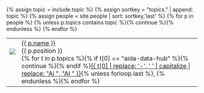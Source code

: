 <div class="dataset-table">
  <table>
    {% assign topic = include.topic %}
    {% assign sortkey = "topics." | append: topic %}
    {% assign people = site.people | sort: sortkey,'last' %}
    {% for p in people %}
      {% unless p.topics contains topic %}{% continue %}{% endunless %}
      <tr style="text-align:left">
        <td style="text-align:center;" ><div style="height: 4.5em; height: 4.5em;"><img style="max-height: 4.5em; max-height: 4.5em;" src="{{ p.image | default: '/assets/images/person.png' }}"/></div></td>
        <td style="text-align:left" ><a href="{{ p.url }}">{{ p.name }}</a><br/>{{ p.position }}<br/><span class="small">{% for t in p.topics %}{% if t[0] == "aida-data-hub" %}{% continue %}{% endif %}<a href="#{{ t[0] }}">{{ t[0] | replace: '-', ' ' | capitalize | replace: "Ai ", "AI " }}</a>{% unless forloop.last %}, {% endunless %}{% endfor %}</span></td>
      </tr>
    {% endfor %}
  </table>
</div>
